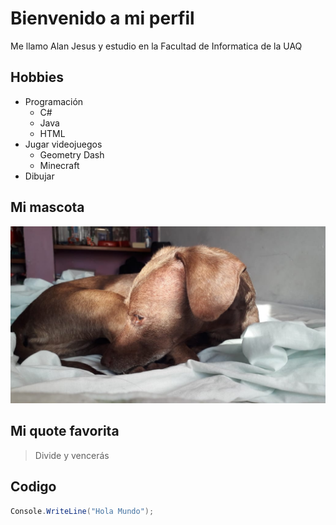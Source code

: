 # Bienvenido a mi perfil 

Me llamo Alan Jesus y estudio en la Facultad de Informatica de la UAQ

## Hobbies 
- Programación
    - C#
    - Java
    - HTML
- Jugar videojuegos
    - Geometry Dash
    - Minecraft
- Dibujar 

## Mi mascota
![Foto de mi mascota](Trufa.jpeg)

## Mi quote favorita
> Divide y vencerás
## Codigo
```C#
Console.WriteLine("Hola Mundo");
